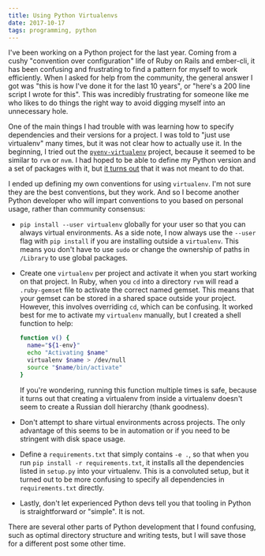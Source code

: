 ```yaml
---
title: Using Python Virtualenvs
date: 2017-10-17
tags: programming, python
---
```


I've been working on a Python project for the last year. Coming from
a cushy "convention over configuration" life of Ruby on Rails and ember-cli,
it has been confusing and frustrating to find a pattern for myself to work efficiently.
When I asked for help from the community, the general answer I got was
"this is how I've done it for the last 10 years", or "here's a 200 line script I
wrote for this". This was incredibly frustrating for someone like me who likes to
do things the right way to avoid digging myself into an unnecessary hole.

One of the main things I had trouble with was learning how to specify dependencies
and their versions for a project. I was told to "just use virtualenv" many times,
but it was not clear how to actually use it. In the beginning, I tried out the
[`pyenv-virtualenv`][1] project, because it seemed to be similar to `rvm` or `nvm`.
I had hoped to be able to define my Python version and a set of packages with it,
but [it turns out][2] that it was not meant to do that.

I ended up defining my own conventions for using `virtualenv`. I'm not sure they
are the best conventions, but they work. And so I become another Python developer
who will impart conventions to you based on personal usage, rather than community
consensus:

-   `pip install --user virtualenv` globally for your user so that you can always
    virtual environments. As a side note, I now always use the `--user` flag with
    `pip install` if you are installing outside a `virtualenv`. This means you don't
    have to use `sudo` or change the ownership of paths in `/Library` to use global packages.
-   Create one `virtualenv` per project and activate it when you start working
    on that project. In Ruby, when you `cd` into a directory `rvm` will read a
    `.ruby-gemset` file to activate the correct named gemset. This means that your
    gemset can be stored in a shared space outside your project. However, this involves
    overriding `cd`, which can be confusing. It worked best for me to activate my
    `virtualenv` manually, but I created a shell function to help:

    ```bash
    function v() {
      name="${1-env}"
      echo "Activating $name"
      virtualenv $name > /dev/null
      source "$name/bin/activate"
    }
    ```

    If you're wondering, running this function multiple times is safe, because
    it turns out that creating a virtualenv from inside a virtualenv doesn't seem
    to create a Russian doll hierarchy (thank goodness).

-   Don't attempt to share virtual environments across projects. The only advantage
    of this seems to be in automation or if you need to be stringent with disk space
    usage.
-   Define a `requirements.txt` that simply contains `-e .`, so that when you run
    `pip install -r requirements.txt`, it installs all the dependencies listed in
    `setup.py` into your virtualenv. This is a convoluted setup, but it turned out
    to be more confusing to specify all dependencies in `requirements.txt` directly.
-   Lastly, don't let experienced Python devs tell you that tooling in Python
    is straightforward or "simple". It is not.

There are several other parts of Python development that I found confusing, such
as optimal directory structure and writing tests, but I will save those for
a different post some other time.

[1]: https://github.com/pyenv/pyenv-virtualenv
[2]: https://github.com/pyenv/pyenv-virtualenv/issues/190
